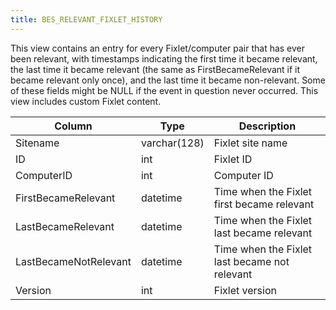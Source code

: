 ```yaml
---
title: BES_RELEVANT_FIXLET_HISTORY
---
```


This view contains an entry for every Fixlet/computer pair that has ever been
relevant, with timestamps indicating the first time it became relevant, the last time
it became relevant (the same as FirstBecameRelevant if it became relevant only
once), and the last time it became non-relevant. Some of these fields might be
NULL if the event in question never occurred. This view includes custom Fixlet
content.

| Column        | Type           |  Description  |
| ------------- | ------------- | ----- |
| Sitename | varchar(128) | Fixlet site name |
| ID      | int | Fixlet ID |
| ComputerID      | int | Computer ID |
| FirstBecameRelevant      | datetime | Time when the Fixlet first became relevant |
| LastBecameRelevant      | datetime | Time when the Fixlet last became relevant |
| LastBecameNotRelevant      | datetime | Time when the Fixlet last became not relevant |
| Version | int | Fixlet version |



